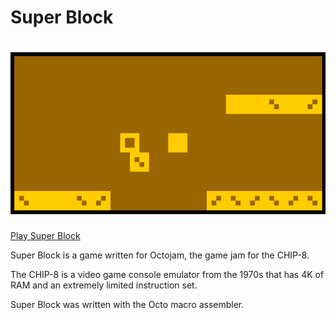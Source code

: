 # Super Block

# <img src="misc/gameplay.png" alt="Some Super Block gameplay"/>

[Play Super Block](http://johnearnest.github.io/Octo/index.html?key=yRH33CPo)

Super Block is a game written for Octojam, the game jam for the CHIP-8.

The CHIP-8 is a video game console emulator from the 1970s that has 4K of RAM and an extremely limited instruction set.

Super Block was written with the Octo macro assembler.
